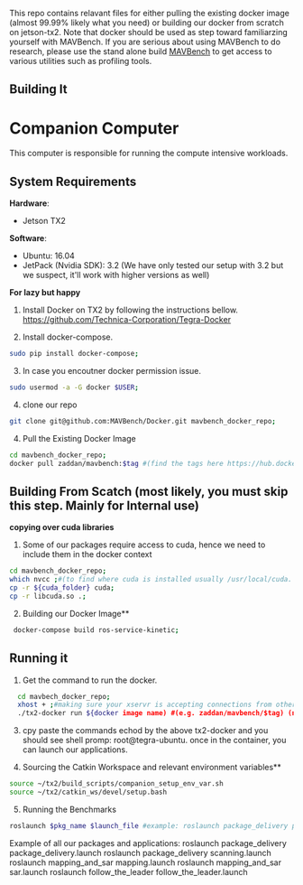 
This repo contains relavant files for either pulling the existing docker image (almost 99.99% likely what you need) or building our docker from scratch on jetson-tx2. Note that docker should be used as step toward familiarzing yourself with MAVBench. If you are serious about using MAVBench to do research, please use the stand alone build [MAVBench](https://github.com/MAVBench/tx2) to get access to various utilities such as profiling tools. 

## Building It
# Companion Computer 

This computer is responsible for running the compute intensive workloads.

## System Requirements
**Hardware**:  
+ Jetson TX2  

**Software**:  
+ Ubuntu: 16.04  
+ JetPack (Nvidia SDK): 3.2 (We have only tested our setup with 3.2 but we suspect, it'll work with higher versions as well)

**For lazy but happy**
1. Install Docker on TX2 by following the instructions bellow.  
https://github.com/Technica-Corporation/Tegra-Docker

2. Install docker-compose.
```bash
sudo pip install docker-compose;
```
3. In case you encoutner docker permission issue.
```bash
sudo usermod -a -G docker $USER;
```

4. clone our repo
```bash
git clone git@github.com:MAVBench/Docker.git mavbench_docker_repo;
```

4. Pull the Existing Docker Image
```bash
cd mavbench_docker_repo;
docker pull zaddan/mavbench:$tag #(find the tags here https://hub.docker.com/r/zaddan/mavbench/tags/)
```
## Building From Scatch (most likely, you must skip this step. Mainly for Internal use)
**copying over cuda libraries**
1. Some of our packages require access to cuda, hence we need to 
include them in the docker context
```bash
cd mavbench_docker_repo;
which nvcc ;#(to find where cuda is installed usually /usr/local/cuda. Note that when copying over, make sure to set the destination name as cuda as shown bellow);
cp -r ${cuda_folder} cuda;
cp -r libcuda.so .;
``` 
2. Building our Docker Image**
```bash
 docker-compose build ros-service-kinetic; 
```

## Running it
1. Get the command to run the docker.
```bash
  cd mavbech_docker_repo;
  xhost + ;#making sure your xservr is accepting connections from other hosts
  ./tx2-docker run ${docker image name) #(e.g. zaddan/mavbench/$tag) (note that tx2-docker is highly inspired by https://github.com/Technica-Corporation/Tegra-Docker)
  ```
  3. cpy paste the commands echod by the above tx2-docker and you should see shell promp: 
  root@tegra-ubuntu. once in the container, you can launch our applications.

 4. Sourcing the Catkin Workspace and relevant environment variables**
```bash
source ~/tx2/build_scripts/companion_setup_env_var.sh
source ~/tx2/catkin_ws/devel/setup.bash 
```
5. Running the Benchmarks
```bash
roslaunch $pkg_name $launch_file #example: roslaunch package_delivery package_delivery.launch
```
Example of all our packages and applications:
    roslaunch package_delivery package_delivery.launch 
    roslaunch package_delivery scanning.launch 
    roslaunch mapping_and_sar mapping.launch 
    roslaunch mapping_and_sar sar.launch 
    roslaunch follow_the_leader follow_the_leader.launch 
